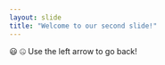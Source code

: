```yaml
---
layout: slide
title: "Welcome to our second slide!"
---
```

:smiley: 	:zipper_mouth_face: 
Use the left arrow to go back!
